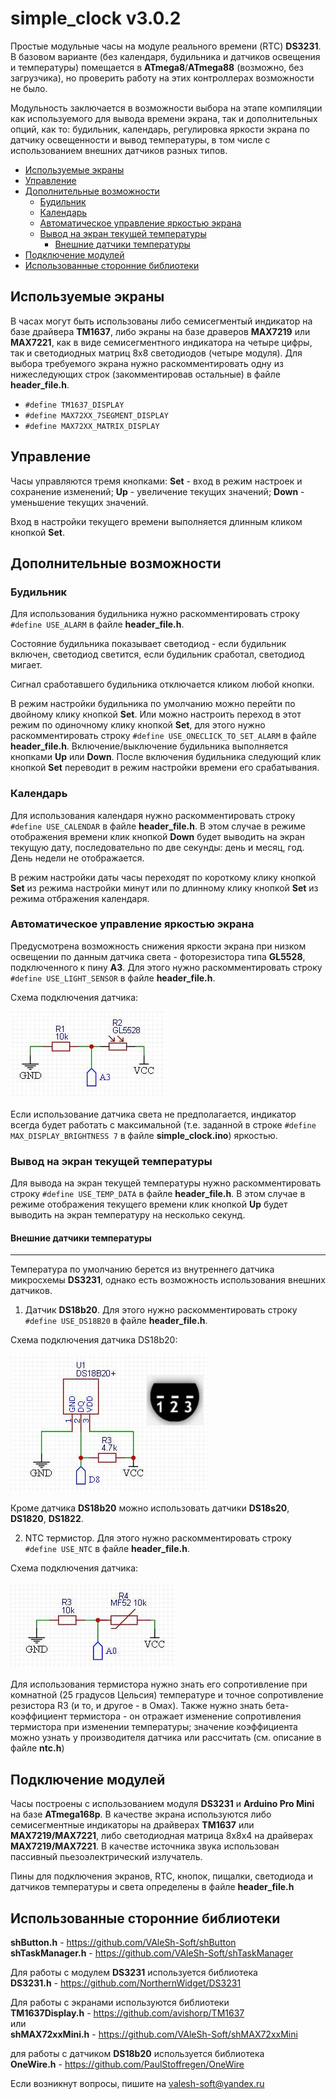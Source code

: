 # simple_clock v3.0.2
Простые модульные часы на модуле реального времени (RTC) **DS3231**. В базовом варианте (без календаря, будильника и датчиков освещения и температуры) помещается в **ATmega8**/**ATmega88** (возможно, без загрузчика), но проверить работу на этих контроллерах возможности не было.

Модульность заключается в возможности выбора на этапе компиляции как используемого для вывода времени экрана, так и дополнительных опций, как то: будильник, календарь, регулировка яркости экрана по датчику освещенности и вывод температуры, в том числе с использованием внешних датчиков разных типов.

- [Используемые экраны](#используемые-экраны)
- [Управление](#управление)
- [Дополнительные возможности](#дополнительные-возможности)
  - [Будильник](#будильник)
  - [Календарь](#календарь)
  - [Автоматическое управление яркостью экрана](#автоматическое-управление-яркостью-экрана)
  - [Вывод на экран текущей температуры](#вывод-на-экран-текущей-температуры)
    - [Внешние датчики температуры](#внешние-датчики-температуры)
- [Подключение модулей](#подключение-модулей)
- [Использованные сторонние библиотеки](#использованные-сторонние-библиотеки)

## Используемые экраны

В часах могут быть использованы либо семисегментый индикатор на базе драйвера **TM1637**, либо экраны на базе драверов **MAX7219** или **MAX7221**, как в виде семисегментного индикатора на четыре цифры, так и светодиодных матриц 8х8 светодиодов (четыре модуля). Для выбора требуемого экрана нужно раскомментировать одну из нижеследующих строк (закомментировав остальные) в файле **header_file.h**.
- `#define TM1637_DISPLAY`
- `#define MAX72XX_7SEGMENT_DISPLAY`
- `#define MAX72XX_MATRIX_DISPLAY`

## Управление

Часы управляются тремя кнопками: **Set** - вход в режим настроек и сохранение изменений; **Up** - увеличение текущих значений; **Down** - уменьшение текущих значений.

Вход в настройки текущего времени выполняется длинным кликом кнопкой **Set**.

## Дополнительные возможности

### Будильник

Для использования будильника нужно раскомментировать строку `#define USE_ALARM` в файле **header_file.h**.

Состояние будильника показывает светодиод - если будильник включен, светодиод светится, если будильник сработал, светодиод мигает.

Сигнал сработавшего будильника отключается кликом любой кнопки.

В режим настройки будильника по умолчанию можно перейти по двойному клику кнопкой **Set**. Или можно настроить переход в этот режим по одиночному клику кнопкой **Set**, для этого нужно раскомментировать строку `#define USE_ONECLICK_TO_SET_ALARM` в файле **header_file.h**. Включение/выключение будильника выполняется кнопками **Up** или **Down**. После включения будильника следующий клик кнопкой **Set** переводит в режим настройки времени его срабатывания.

### Календарь

Для использования календаря нужно раскомментировать строку `#define USE_CALENDAR` в файле **header_file.h**. В этом случае в режиме отображения времени клик кнопкой **Down** будет выводить на экран текущую дату, последовательно по две секунды: день и месяц, год. День недели не отображается.

В режим настройки даты часы переходят по короткому клику кнопкой **Set** из режима настройки минут или по длинному клику кнопкой **Set** из режима отбражения календаря.

### Автоматическое управление яркостью экрана

Предусмотрена возможность снижения яркости экрана при низком освещении по данным датчика света - фоторезистора типа **GL5528**, подключенного к пину **A3**. Для этого нужно раскомментировать строку `#define USE_LIGHT_SENSOR` в файле **header_file.h**.

Схема подключения датчика:

![scheme0001](/docs/0001.jpg "Схема подключения датчика")

Если использование датчика света не предполагается, индикатор всегда будет работать с максимальной (т.е. заданной в строке `#define MAX_DISPLAY_BRIGHTNESS 7` в файле **simple_clock.ino**) яркостью.

### Вывод на экран текущей температуры

Для вывода на экран текущей температуры нужно раскомментировать строку `#define USE_TEMP_DATA` в файле **header_file.h**. В этом случае в режиме отображения текущего времени клик кнопкой **Up** будет выводить на экран температуру на несколько секунд.

#### Внешние датчики температуры
<hr>

Температура по умолчанию берется из внутреннего датчика микросхемы **DS3231**, однако есть возможность использования внешних датчиков.

1. Датчик **DS18b20**. Для этого нужно раскомментировать строку `#define USE_DS18B20` в файле **header_file.h**.

Схема подключения датчика DS18b20:

![scheme0002](/docs/0002.jpg "Схема подключения датчика DS18b20")

Кроме датчика **DS18b20** можно использовать датчики **DS18s20**, **DS1820**, **DS1822**.

2. NTC термистор. Для этого нужно раскомментировать строку `#define USE_NTC` в файле **header_file.h**.

Схема подключения датчика:

![scheme0003](/docs/0003.jpg "Схема подключения датчика")

Для использования термистора нужно знать его сопротивление при комнатной (25 градусов Цельсия) температуре и точное сопротивление резистора R3 (и то, и другое - в Омах). Также нужно знать бета-коэффициент термистора - он отражает изменение сопротивления термистора при изменении температуры; значение коэффициента можно узнать у производителя датчика или рассчитать (см. описание в файле **ntc.h**)

## Подключение модулей

Часы построены с использованием модуля **DS3231** и **Arduino Pro Mini** на базе **ATmega168p**. В качестве экрана используются либо семисегментные индикаторы на драйверах **TM1637** или **MAX7219/MAX7221**, либо светодиодная матрица 8х8х4 на драйверах **MAX7219/MAX7221**. В качестве источника звука использован пассивный пьезоэлектрический излучатель.

Пины для подключения экранов, RTC, кнопок, пищалки, светодиода и датчиков температуры и света определены в файле **header_file.h**

## Использованные сторонние библиотеки

**shButton.h** - https://github.com/VAleSh-Soft/shButton<br>
**shTaskManager.h** - https://github.com/VAleSh-Soft/shTaskManager<br>

Для работы с модулем **DS3231** используется библиотека<br>
**DS3231.h** - https://github.com/NorthernWidget/DS3231<br>

Для работы с экранами используются библиотеки<br>
**TM1637Display.h** - https://github.com/avishorp/TM1637<br>
или<br>
**shMAX72xxMini.h** - https://github.com/VAleSh-Soft/shMAX72xxMini<br>

для работы с датчиком **DS18b20** используется библиотека<br>
**OneWire.h** - https://github.com/PaulStoffregen/OneWire

Если возникнут вопросы, пишите на valesh-soft@yandex.ru 
